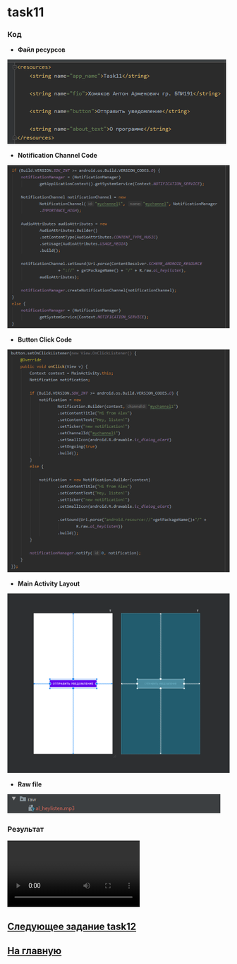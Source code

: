 # task11
### Код 

* **Файл ресурсов**

![str](https://github.com/antonkhmv/android_dz/blob/main/task11/img/str.png)

* **Notification Channel Code**

![main](https://github.com/antonkhmv/android_dz/blob/main/task11/img/chan.png)

* **Button Click Code**

![main](https://github.com/antonkhmv/android_dz/blob/main/task11/img/lstn.png)

* **Main Activity Layout**

![main_lay](https://github.com/antonkhmv/android_dz/blob/main/task11/img/lay.png)

* **Raw file**

![sec_lay](https://github.com/antonkhmv/android_dz/blob/main/task11/img/raw.png)
 
### Результат

![res](https://github.com/antonkhmv/android_dz/blob/main/task11/img/res.mkv)

## [Следующее задание task12](../task12)

## [На главную](/../../)
